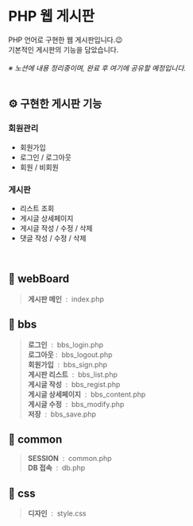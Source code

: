# PHP 웹 게시판

PHP 언어로 구현한 웹 게시판입니다.😉 <br>
기본적인 게시판의 기능을 담았습니다. <br><br>
*※ 노션에 내용 정리중이며, 완료 후 여기에 공유할 예정입니다.*
<br><br>

## ⚙️&nbsp;구현한 게시판 기능
### 회원관리
- 회원가입
- 로그인 / 로그아웃
- 회원 / 비회원

### 게시판
- 리스트 조회
- 게시글 상세페이지
- 게시글 작성 / 수정 / 삭제
- 댓글 작성 / 수정 / 삭제
<br>

## 📁&nbsp;webBoard
> **게시판 메인** &nbsp;:&nbsp; index.php <br>

## 📁&nbsp;bbs
> **로그인** &nbsp;:&nbsp; bbs_login.php<br>
> **로그아웃**&nbsp;:&nbsp; bbs_logout.php<br>
> **회원가입** &nbsp;:&nbsp; bbs_sign.php<br>
> **게시판 리스트** &nbsp;:&nbsp; bbs_list.php<br>
> **게시글 작성** &nbsp;:&nbsp; bbs_regist.php<br>
> **게시글 상세페이지** &nbsp;:&nbsp; bbs_content.php<br>
> **게시글 수정** &nbsp;:&nbsp; bbs_modify.php<br>
> **저장** &nbsp;:&nbsp; bbs_save.php<br>

## 📁&nbsp;common
> **SESSION** &nbsp;:&nbsp; common.php <br>
> **DB 접속** &nbsp;:&nbsp; db.php <br>

## 📁&nbsp;css
> **디자인** &nbsp;:&nbsp; style.css <br>
